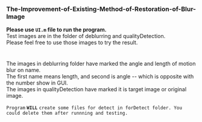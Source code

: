 ### The-Improvement-of-Existing-Method-of-Restoration-of-Blur-Image


**Please use `UI.m` file to run the program.**</br>
Test images are in the folder of deblurring and qualityDetection.</br>
Please feel free to use those images to try the result.
#
The images in deblurring folder have marked the angle and length of motion blur on name.</br>
The first name means length, and second is angle -- which is opposite with the number show in GUI.</br>
The images in qualityDetection have marked it is target image or original image.</br>

`Program` **`WILL`** `create some files for detect in forDetect folder. You could delete them after runnning and testing.`
